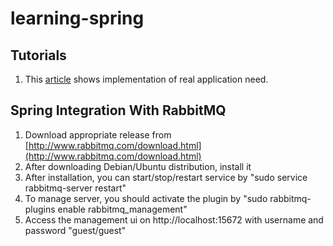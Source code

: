 learning-spring
===============

Tutorials
---------
1. This [article](http://vrtoonjava.wordpress.com/2013/03/03/spring-integration-developing-application-from-the-scratch-part-1-2/) shows implementation of real application need.

Spring Integration With RabbitMQ
--------------------------------

1. Download appropriate release from [http://www.rabbitmq.com/download.html](http://www.rabbitmq.com/download.html)
2. After downloading Debian/Ubuntu distribution, install it
3. After installation, you can start/stop/restart service by "sudo service rabbitmq-server restart"
4. To manage server, you should activate the plugin by "sudo rabbitmq-plugins enable rabbitmq_management"
5. Access the management ui on http://localhost:15672 with username and password "guest/guest"
